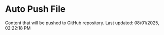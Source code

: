 # Auto Push File

Content that will be pushed to GitHub repository.
Last updated: 08/01/2025, 02:22:18 PM